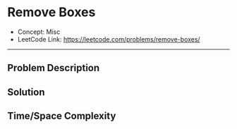 # Remove Boxes

- Concept: Misc
- LeetCode Link: https://leetcode.com/problems/remove-boxes/

---

## Problem Description

## Solution

## Time/Space Complexity

